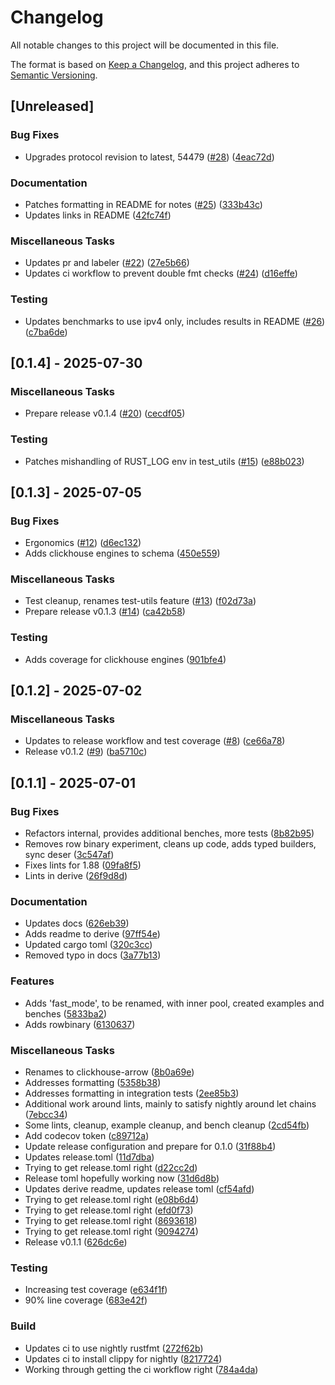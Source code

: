# Changelog

All notable changes to this project will be documented in this file.

The format is based on [Keep a Changelog](https://keepachangelog.com/en/1.0.0/),
and this project adheres to [Semantic Versioning](https://semver.org/spec/v2.0.0.html).

## [Unreleased]

### Bug Fixes

- Upgrades protocol revision to latest, 54479 ([#28](https://github.com/georgeleepatterson/clickhouse-arrow/issues/28)) ([4eac72d](https://github.com/georgeleepatterson/clickhouse-arrow/commit/4eac72d38a72542c066520cc64f8199a3f4a6b79))

### Documentation

- Patches formatting in README for notes ([#25](https://github.com/georgeleepatterson/clickhouse-arrow/issues/25)) ([333b43c](https://github.com/georgeleepatterson/clickhouse-arrow/commit/333b43c0060c4ce82f09a2a795b66f4ffa68df73))
- Updates links in README ([42fc74f](https://github.com/georgeleepatterson/clickhouse-arrow/commit/42fc74f1ca12959566599af2eed9e85ceca00a26))

### Miscellaneous Tasks

- Updates pr and labeler ([#22](https://github.com/georgeleepatterson/clickhouse-arrow/issues/22)) ([27e5b66](https://github.com/georgeleepatterson/clickhouse-arrow/commit/27e5b66ff06639f58790976644595c2a24832374))
- Updates ci workflow to prevent double fmt checks ([#24](https://github.com/georgeleepatterson/clickhouse-arrow/issues/24)) ([d16effe](https://github.com/georgeleepatterson/clickhouse-arrow/commit/d16effec900b8ae8cb4ab113be7a8e7625b030ef))

### Testing

- Updates benchmarks to use ipv4 only, includes results in README ([#26](https://github.com/georgeleepatterson/clickhouse-arrow/issues/26)) ([c7ba6de](https://github.com/georgeleepatterson/clickhouse-arrow/commit/c7ba6de060e0eab38f4ec70731254ba403677871))

## [0.1.4] - 2025-07-30

### Miscellaneous Tasks

- Prepare release v0.1.4 ([#20](https://github.com/georgeleepatterson/clickhouse-arrow/issues/20)) ([cecdf05](https://github.com/georgeleepatterson/clickhouse-arrow/commit/cecdf050318586e53198ad5506c01f402e5e2810))

### Testing

- Patches mishandling of RUST_LOG env in test_utils ([#15](https://github.com/georgeleepatterson/clickhouse-arrow/issues/15)) ([e88b023](https://github.com/georgeleepatterson/clickhouse-arrow/commit/e88b023531cda1f8a3c94c0536abc9769da14536))

## [0.1.3] - 2025-07-05

### Bug Fixes

- Ergonomics ([#12](https://github.com/georgeleepatterson/clickhouse-arrow/issues/12)) ([d6ec132](https://github.com/georgeleepatterson/clickhouse-arrow/commit/d6ec13277f9532ae877e6508b088e5d0af0aa3b9))
- Adds clickhouse engines to schema ([450e559](https://github.com/georgeleepatterson/clickhouse-arrow/commit/450e5592b28dcb911c4b0d46481ecb034bd1c881))

### Miscellaneous Tasks

- Test cleanup, renames test-utils feature ([#13](https://github.com/georgeleepatterson/clickhouse-arrow/issues/13)) ([f02d73a](https://github.com/georgeleepatterson/clickhouse-arrow/commit/f02d73abe352a10a3318ed81839518fae23afa1d))
- Prepare release v0.1.3 ([#14](https://github.com/georgeleepatterson/clickhouse-arrow/issues/14)) ([ca42b58](https://github.com/georgeleepatterson/clickhouse-arrow/commit/ca42b5881a98d3100b782b16db34b1a1796c63be))

### Testing

- Adds coverage for clickhouse engines ([901bfe4](https://github.com/georgeleepatterson/clickhouse-arrow/commit/901bfe4b7ab3b38445f795484ff54820043c05a3))

## [0.1.2] - 2025-07-02

### Miscellaneous Tasks

- Updates to release workflow and test coverage ([#8](https://github.com/georgeleepatterson/clickhouse-arrow/issues/8)) ([ce66a78](https://github.com/georgeleepatterson/clickhouse-arrow/commit/ce66a78c3f95cc4a6a62afd1146fd9bc8af07786))
- Release v0.1.2 ([#9](https://github.com/georgeleepatterson/clickhouse-arrow/issues/9)) ([ba5710c](https://github.com/georgeleepatterson/clickhouse-arrow/commit/ba5710c34836bef2a8b148f2246b3682a6c5f1da))

## [0.1.1] - 2025-07-01

### Bug Fixes

- Refactors internal, provides additional benches, more tests ([8b82b95](https://github.com/georgeleepatterson/clickhouse-arrow/commit/8b82b956657185da5ac6820f8cb2e3c0b707213f))
- Removes row binary experiment, cleans up code, adds typed builders, sync deser ([3c547af](https://github.com/georgeleepatterson/clickhouse-arrow/commit/3c547af7ad7287f4800e737240da10995bff3c6a))
- Fixes lints for 1.88 ([09fa8f5](https://github.com/georgeleepatterson/clickhouse-arrow/commit/09fa8f58e9bc3d57b9751c30769b76f02f6e7e08))
- Lints in derive ([26f9d8d](https://github.com/georgeleepatterson/clickhouse-arrow/commit/26f9d8d6e9a374caf459103dca159a8884760565))

### Documentation

- Updates docs ([626eb39](https://github.com/georgeleepatterson/clickhouse-arrow/commit/626eb3969a0b1333f59e1d82e564940c30ad63e8))
- Adds readme to derive ([97ff54e](https://github.com/georgeleepatterson/clickhouse-arrow/commit/97ff54efbcbdf3a476f2360d9d8eb14ed15eb0b5))
- Updated cargo toml ([320c3cc](https://github.com/georgeleepatterson/clickhouse-arrow/commit/320c3cc62420760861151eae0109c70b746002f0))
- Removed typo in docs ([3a77b13](https://github.com/georgeleepatterson/clickhouse-arrow/commit/3a77b13588d4d6c3df50a8540b2ba511765db32c))

### Features

- Adds 'fast_mode', to be renamed, with inner pool, created examples and benches ([5833ba2](https://github.com/georgeleepatterson/clickhouse-arrow/commit/5833ba232e47e74ca5bfeee236d528d3c13ab68d))
- Adds rowbinary ([6130637](https://github.com/georgeleepatterson/clickhouse-arrow/commit/6130637d4184ecb176c21388c97b5a58cd9a55f4))

### Miscellaneous Tasks

- Renames to clickhouse-arrow ([8b0a69e](https://github.com/georgeleepatterson/clickhouse-arrow/commit/8b0a69efcaeb865c9df5e05adcb2e6e97a9d2b6e))
- Addresses formatting ([5358b38](https://github.com/georgeleepatterson/clickhouse-arrow/commit/5358b38b930284fa709913475c977fbdd9af8e3c))
- Addresses formatting in integration tests ([2ee85b3](https://github.com/georgeleepatterson/clickhouse-arrow/commit/2ee85b323dca02c9e58fe896d509859185ea25ef))
- Additional work around lints, mainly to satisfy nightly around let chains ([7ebcc34](https://github.com/georgeleepatterson/clickhouse-arrow/commit/7ebcc34c269cf7aec744c974b473a6fe198dde08))
- Some lints, cleanup, example cleanup, and bench cleanup ([2cd54fb](https://github.com/georgeleepatterson/clickhouse-arrow/commit/2cd54fb1f94b9ccf3bdff8a739fe77c5f793e599))
- Add codecov token ([c89712a](https://github.com/georgeleepatterson/clickhouse-arrow/commit/c89712a067a0700f186042890b65040455df9ea1))
- Update release configuration and prepare for 0.1.0 ([31f88b4](https://github.com/georgeleepatterson/clickhouse-arrow/commit/31f88b4ddf2d7603de7895c087bcd4ebcda58b47))
- Updates release.toml ([11d7dba](https://github.com/georgeleepatterson/clickhouse-arrow/commit/11d7dbae48dd77496969c33cafd4ca8b3dffdfbb))
- Trying to get release.toml right ([d22cc2d](https://github.com/georgeleepatterson/clickhouse-arrow/commit/d22cc2dde3b66cb58cbcf1a93594c59ce811c390))
- Release toml hopefully working now ([31d6d8b](https://github.com/georgeleepatterson/clickhouse-arrow/commit/31d6d8b91f930cc11e67aeccef63d1997cfe6b90))
- Updates derive readme, updates release toml ([cf54afd](https://github.com/georgeleepatterson/clickhouse-arrow/commit/cf54afddf48a04a44bd0bdba297cee70f17c3937))
- Trying to get release.toml right ([e08b6d4](https://github.com/georgeleepatterson/clickhouse-arrow/commit/e08b6d44fa5a8f48453183c625189a138b05f554))
- Trying to get release.toml right ([efd0f73](https://github.com/georgeleepatterson/clickhouse-arrow/commit/efd0f7392dc2821e5c111145204c77ebd799f7ac))
- Trying to get release.toml right ([8693618](https://github.com/georgeleepatterson/clickhouse-arrow/commit/869361865dfc24b395e6a24a271370ccfd5cccfa))
- Trying to get release.toml right ([9094274](https://github.com/georgeleepatterson/clickhouse-arrow/commit/9094274fbb350c8c317c0e2dee2f2ad5a6fe2357))
- Release v0.1.1 ([626dc6e](https://github.com/georgeleepatterson/clickhouse-arrow/commit/626dc6e791ce5fc666c1f8ee34be110e704c3d04))

### Testing

- Increasing test coverage ([e634f1f](https://github.com/georgeleepatterson/clickhouse-arrow/commit/e634f1fae6791515d66180b06d1bc4d37d7986f4))
- 90% line coverage ([683e42f](https://github.com/georgeleepatterson/clickhouse-arrow/commit/683e42f5f5815861474d8ea142adbb70b1f3f8fb))

### Build

- Updates ci to use nightly rustfmt ([272f62b](https://github.com/georgeleepatterson/clickhouse-arrow/commit/272f62bb037408032174efbafd5f3e9594634469))
- Updates ci to install clippy for nightly ([8217724](https://github.com/georgeleepatterson/clickhouse-arrow/commit/8217724dfded6b3453e30261841fa57ae521b087))
- Working through getting the ci workflow right ([784a4da](https://github.com/georgeleepatterson/clickhouse-arrow/commit/784a4da7527f4ec73a561653fed9a756817d1315))


